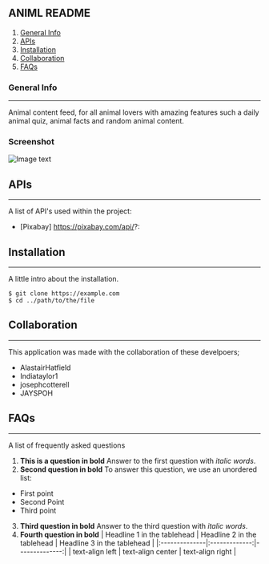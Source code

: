 ## ANIML README
1. [General Info](#general-info)
2. [APIs](#APIs)
3. [Installation](#installation)
4. [Collaboration](#collaboration)
5. [FAQs](#faqs)
### General Info
***
Animal content feed, for all animal lovers with amazing features such a daily animal quiz, animal facts and random animal content. 
### Screenshot
![Image text](https://www.united-internet.de/fileadmin/user_upload/Brands/Downloads/Logo_IONOS_by.jpg)
## APIs
***
A list of API's used within the project:
* [Pixabay] https://pixabay.com/api/?:
## Installation
***
A little intro about the installation. 
```
$ git clone https://example.com
$ cd ../path/to/the/file

```

## Collaboration
***
This application was made with the collaboration of these develpoers;
* AlastairHatfield
* Indiataylor1
* josephcotterell
* JAYSPOH
## FAQs
***
A list of frequently asked questions
1. **This is a question in bold**
Answer to the first question with _italic words_. 
2. __Second question in bold__ 
To answer this question, we use an unordered list:
* First point
* Second Point
* Third point
3. **Third question in bold**
Answer to the third question with *italic words*.
4. **Fourth question in bold**
| Headline 1 in the tablehead | Headline 2 in the tablehead | Headline 3 in the tablehead |
|:--------------|:-------------:|--------------:|
| text-align left | text-align center | text-align right |
